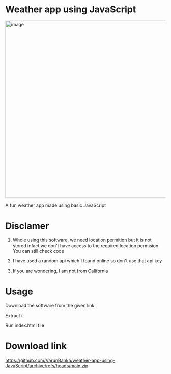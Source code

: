 # Weather app using JavaScript

<img width="554" alt="image" src="https://user-images.githubusercontent.com/88031057/187020606-aa121ecd-262f-4912-ad12-e009e3909182.png">

A fun weather app made using basic JavaScript 

# Disclamer
1. Whole using this software, we need location permition but it is not stored infact we don't have access to the required location permision
You can still check code

2. I have used a random api which I found online so don't use that api key

3. If you are wondering, I am not from California


# Usage
Download the software from the given link

Extract it

Run index.html file

# Download link
https://github.com/VarunBanka/weather-app-using-JavaScript/archive/refs/heads/main.zip


